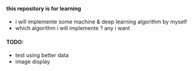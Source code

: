 #### this repository is for learning
- i will implemente some machine & deep learning algorithm by myself
- which algorithm i will implemente ? any i want
#### TODO:
- test using better data
- image display
